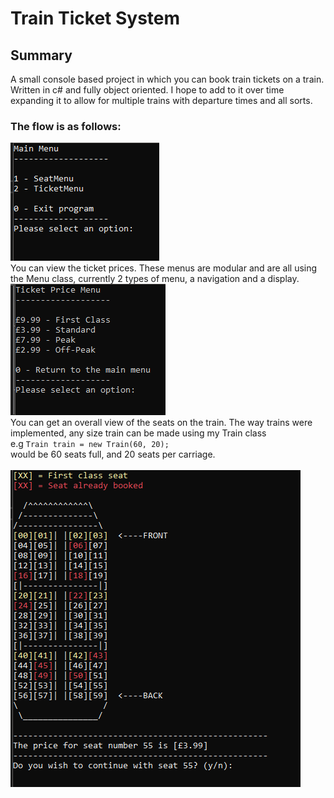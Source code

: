 # Train Ticket System

## Summary

A small console based project in which you can book train tickets on a train. Written in c# and fully object oriented. I hope to add to it over time expanding it to allow for multiple trains with departure times and all sorts.

### The flow is as follows:

![Main menu](/TrainTicketSystem/images/mainMenu.PNG)
<br />
You can view the ticket prices. These menus are modular and are all using the Menu class, currently 2 types of menu, a navigation and a display.<br />
![Ticket view](/TrainTicketSystem/images/ticketMenu.PNG) <br />
You can get an overall view of the seats on the train. The way trains were implemented, any size train can be made using my Train class <br />
e.g `Train train = new Train(60, 20);` 
<br />would be 60 seats full, and 20 seats per carriage.
<br />
<br />
![Seat view](/TrainTicketSystem/images/seatView.PNG)
<br />
